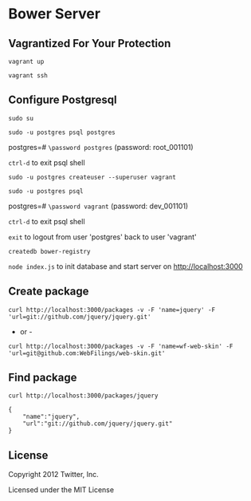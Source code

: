 # Bower Server

## Vagrantized For Your Protection

`vagrant up`

`vagrant ssh`

## Configure Postgresql
    
`sudo su`

`sudo -u postgres psql postgres`

postgres=# `\password postgres` (password: root_001101)

`ctrl-d` to exit psql shell

`sudo -u postgres createuser --superuser vagrant`

`sudo -u postgres psql`

postgres=# `\password vagrant` (password: dev_001101)

`ctrl-d` to exit psql shell

`exit` to logout from user 'postgres' back to user 'vagrant'

`createdb bower-registry`

`node index.js` to init database and start server on [http://localhost:3000](http://localhost:3000)


## Create package

`curl http://localhost:3000/packages -v -F 'name=jquery' -F 'url=git://github.com/jquery/jquery.git'`

- or -

`curl http://localhost:3000/packages -v -F 'name=wf-web-skin' -F 'url=git@github.com:WebFilings/web-skin.git'`

## Find package

`curl http://localhost:3000/packages/jquery`

    {
        "name":"jquery",
        "url":"git://github.com/jquery/jquery.git"
    }

## License

Copyright 2012 Twitter, Inc.

Licensed under the MIT License